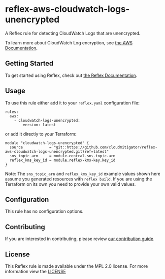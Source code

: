 # reflex-aws-cloudwatch-logs-unencrypted
A Reflex rule for detecting CloudWatch Logs that are unencrypted.

To learn more about CloudWatch Log encryption, see [the AWS Documentation](https://docs.aws.amazon.com/AmazonCloudWatch/latest/logs/encrypt-log-data-kms.html).

## Getting Started
To get started using Reflex, check out [the Reflex Documentation](https://docs.cloudmitigator.com/).

## Usage
To use this rule either add it to your `reflex.yaml` configuration file:  
```
rules:
  aws:
    - cloudwatch-logs-unencrypted:
        version: latest
```

or add it directly to your Terraform:  
```
module "cloudwatch-logs-unencrypted" {
  source            = "git::https://github.com/cloudmitigator/reflex-aws-cloudwatch-logs-unencrypted.git?ref=latest"
  sns_topic_arn     = module.central-sns-topic.arn
  reflex_kms_key_id = module.reflex-kms-key.key_id
}
```

Note: The `sns_topic_arn` and `reflex_kms_key_id` example values shown here assume you generated resources with `reflex build`. If you are using the Terraform on its own you need to provide your own valid values.

## Configuration
This rule has no configuration options.

## Contributing
If you are interested in contributing, please review [our contribution guide](https://docs.cloudmitigator.com/about/contributing.html).

## License
This Reflex rule is made available under the MPL 2.0 license. For more information view the [LICENSE](https://github.com/cloudmitigator/reflex-aws-cloudwatch-logs-unencrypted/blob/master/LICENSE) 
